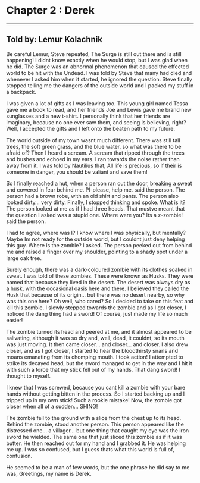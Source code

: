 # Chapter 2 : Derek
---

## Told by: Lemur Kolachnik

Be careful Lemur, Steve repeated, The Surge is still out there and is still happening! I didnt know exactly when he would stop, but I was glad when he did. The Surge was an abnormal phenomenon that caused the effected world to be hit with the Undead. I was told by Steve that many had died and whenever I asked him when it started, he ignored the question. Steve finally stopped telling me the dangers of the outside world and I packed my stuff in a backpack.

I was given a lot of gifts as I was leaving too. This young girl named Tessa gave me a book to read, and her friends Joe and Lewis gave me brand new sunglasses and a new t-shirt. I personally think that her friends are imaginary, because no one ever saw them, and seeing is believing, right? Well, I accepted the gifts and I left onto the beaten path to my future.

The world outside of my town wasnt much different. There was still tall trees, the soft green grass, and the blue water, so what was there to be afraid of? Then I heard a scream. A scream that ripped through the trees and bushes and echoed in my ears. I ran towards the noise rather than away from it. I was told by Nautilius that, All life is precious, so if their is someone in danger, you should be valiant and save them!

So I finally reached a hut, when a person ran out the door, breaking a sweat and cowered in fear behind me. Pl-please, help me. said the person. The person had a brown robe, with an old shirt and pants. The person also looked dirty... very dirty. Finally, I stopped thinking and spoke. What is it?
The person looked at me as if I had three heads. That mustve meant that the question I asked was a stupid one. Where were you? Its a z-zombie! said the person.

I had to agree, where was I? I know where I was physically, but mentally? Maybe Im not ready for the outside world, but I couldnt just deny helping this guy. Where is the zombie? I asked. The person peeked out from behind me and raised a finger over my shoulder, pointing to a shady spot under a large oak tree.

Surely enough, there was a dark-coloured zombie with its clothes soaked in sweat. I was told of these zombies. These were known as Husks. They were named that because they lived in the desert. The desert was always dry as a husk, with the occasional oasis here and there. I believed they called the Husk that because of its origin... but there was no desert nearby, so why was this one here? Oh well, who cared? So I decided to take on this feat and kill this zombie. I slowly stepped towards the zombie and as I got closer, I noticed the dang thing had a sword! Of course, just made my life so much easier!

The zombie turned its head and peered at me, and it almost appeared to be salivating, although it was so dry and, well, dead, it couldnt, so its mouth was just moving. It then came closer... and closer... and closer. I also drew closer, and as I got closer, I started to hear the bloodthirsty snarls and moans emanating from its chomping mouth. I took action! I attempted to strike its decayed head, but the sword managed to get in the way and I hit it with such a force that my stick fell out of my hands. That dang sword! I thought to myself.

I knew that I was screwed, because you cant kill a zombie with your bare hands without getting bitten in the process. So I started backing up and I tripped up in my own stick! Such a rookie mistake! Now, the zombie got closer when all of a sudden... SHING!

The zombie fell to the ground with a slice from the chest up to its head. Behind the zombie, stood another person. This person appeared like the distressed one... a villager... but one thing that caught my eye was the iron sword he wielded. The same one that just sliced this zombie as if it was butter. He then reached out for my hand and I grabbed it. He was helping me up. I was so confused, but I guess thats what this world is full of, confusion.

He seemed to be a man of few words, but the one phrase he did say to me was, Greetings, my name is Derek.

